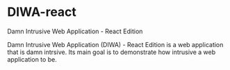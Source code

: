 # DIWA-react
Damn Intrusive Web Application - React Edition

Damn Intrusive Web Application (DIWA) - React Edition is a web application that is damn intrsive.
Its main goal is to demonstrate how intrusive a web application to be.

